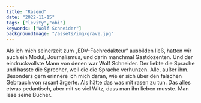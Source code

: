 ```yaml
---
title: "Rasend"
date: "2022-11-15"
tags: ["levity","obi"]
keywords: ["Wolf Schneider"]
backgroundImage: "/assets/img/grave.jpg"
---
```

Als ich mich seinerzeit zum „EDV-Fachredakteur“ ausbilden ließ, hatten wir auch ein Modul, Journalismus, und darin manchmal Gastdozenten. Und der eindruckvollste Mann von denen war Wolf Schneider. Der liebte die Sprache und hasste die Sprecher, weil die die Sprache verhunzen. Alle, außer ihm. Besonders gern erinnere ich mich daran, wie er sich über den falschen Gebrauch von rasant ärgerte. Als hätte das was mit rasen zu tun. Das alles etwas pedantisch, aber mit so viel Witz, dass man ihn lieben musste. Man lese seine Bücher.